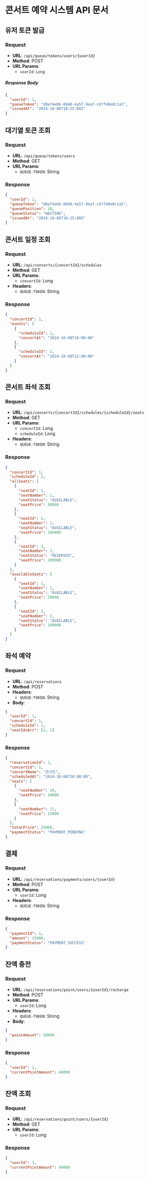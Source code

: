 # 콘서트 예약 시스템 API 문서

## 유저 토큰 발급
### Request
- **URL**: `/api/queue/tokens/users/{userId}`
- **Method**: POST
- **URL Params**:
    - `userId`: `Long`

##### Response Body
```json
{
  "userId": 1,
  "queueToken": "d8a74e6b-8946-4a57-9eaf-cb7f48e8c1a5", 
  "issuedAt": "2024-10-08T10:25:00Z"
}
```

## 대기열 토큰 조회
### Request
- **URL**: `/api/queue/tokens/users`
- **Method**: GET
- **URL Params**:
    - `QUEUE-TOKEN`: String

### Response
```json
{
  "userId": 1,
  "queueToken": "d8a74e6b-8946-4a57-9eaf-cb7f48e8c1a5",
  "queuePosition": 10,
  "queueStatus": "WAITING",
  "issuedAt": "2024-10-08T10:25:00Z"
}
```

## 콘서트 일정 조회
### Request
- **URL**: `/api/concerts/{concertId}/schedules`
- **Method**: GET
- **URL Params**:
    - `concertId`: Long
- **Headers**:
    - `QUEUE-TOKEN`: String

### Response
```json
{
  "concertId": 1,
  "events": [
    {
      "scheduleId": 1,
      "concertAt": "2024-10-08T10:00:00"
    },
    {
      "scheduleId": 2,
      "concertAt": "2024-10-08T12:00:00"
    }
  ]
}
```

## 콘서트 좌석 조회
### Request
- **URL**: `/api/concerts/{concertId}/schedules/{scheduleId}/seats`
- **Method**: GET
- **URL Params**:
    - `concertId`: Long
    - `scheduleId`: Long
- **Headers**:
    - `QUEUE-TOKEN`: String

### Response
```json
{
  "concertId": 1,
  "scheduleId": 2,
  "allSeats": [
    {
      "seatId": 1,
      "seatNumber": 1,
      "seatStatus": "AVAILABLE",
      "seatPrice": 50000
    },
    {
      "seatId": 2,
      "seatNumber": 2,
      "seatStatus": "AVAILABLE",
      "seatPrice": 100000
    },
    {
      "seatId": 3,
      "seatNumber": 3,
      "seatStatus": "RESERVED",
      "seatPrice": 200000
    }
  ],
  "availableSeats": [
    {
      "seatId": 1,
      "seatNumber": 1,
      "seatStatus": "AVAILABLE",
      "seatPrice": 50000
    },
    {
      "seatId": 2,
      "seatNumber": 2,
      "seatStatus": "AVAILABLE",
      "seatPrice": 100000
    }
  ]
}
```
## 좌석 예약
### Request
- **URL**: `/api/reservations`
- **Method**: POST
- **Headers**:
    - `QUEUE-TOKEN`: String
- **Body**:
```json
{
  "userId": 1,
  "concertId": 1,
  "scheduleId": 1,
  "seatIdsArr": [1, 2]
}
```

### Response
```json
{
  "reservationId": 1,
  "concertId": 1,
  "concertName": "콘서트",
  "scheduledAt": "2024-10-08T10:00:00",
  "seats": [
    {
      "seatNumber": 10,
      "seatPrice": 10000
    },
    {
      "seatNumber": 11,
      "seatPrice": 15000
    }
  ],
  "totalPrice": 25000,
  "paymentStatus": "PAYMENT_PENDING"
}
```

## 결제
### Request
- **URL**: `/api/reservations/payments/users/{userId}`
- **Method**: POST
- **URL Params**:
    - `userId`: Long
- **Headers**:
    - `QUEUE-TOKEN`: String
### Response
```json
{
  "paymentId": 1,
  "amount": 25000,
  "paymentStatus": "PAYMENT_SUCCESS"
}
```

## 잔액 충전
### Request
- **URL**: `/api/reservations/point/users/{userId}/recharge`
- **Method**: POST
- **URL Params**:
    - `userId`: Long
- **Headers**:
    - `QUEUE-TOKEN`: String
- **Body**:
```json
{
  "pointAmount": 50000
}
```
### Response
```json
{
  "userId": 1,
  "currentPointAmount": 40000
}
```
## 잔액 조회
### Request
- **URL**: `/api/reservations/point/users/{userId}`
- **Method**: GET
- **URL Params**:
    - `userId`: Long
### Response
```json
{
  "userId": 1,
  "currentPointAmount": 40000
}
```